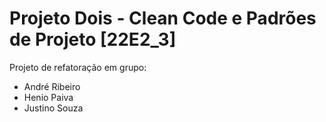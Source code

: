 # Projeto Dois - Clean Code e Padrões de Projeto [22E2_3]
Projeto de refatoração em grupo:
* André Ribeiro
* Henio Paiva
* Justino Souza